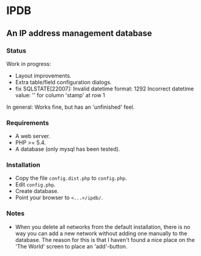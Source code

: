 # IPDB

## An IP address management database

### Status

Work in progress:
* Layout improvements.
* Extra table/field configuration dialogs.
* fix SQLSTATE[22007]: Invalid datetime format: 1292 Incorrect datetime value: '<date>' for column 'stamp' at row 1

In general: Works fine, but has an 'unfinished' feel.

### Requirements

* A web server.
* PHP >= 5.4.
* A database (only mysql has been tested).

### Installation

* Copy the file `config.dist.php` to `config.php`.
* Edit `config.php`.
* Create database.
* Point your browser to `<...>/ipdb/`.

### Notes

* When you delete all networks from the default installation, there is no way
  you can add a new network without adding one manually to the database. The
  reason for this is that I haven't found a nice place on the 'The World' screen
  to place an 'add'-button.
